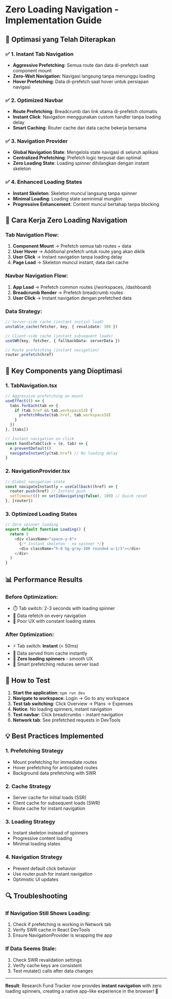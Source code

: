 # Zero Loading Navigation - Implementation Guide

## 🚀 **Optimasi yang Telah Diterapkan**

### ✅ **1. Instant Tab Navigation**
- **Aggressive Prefetching**: Semua route dan data di-prefetch saat component mount
- **Zero-Wait Navigation**: Navigasi langsung tanpa menunggu loading
- **Hover Prefetching**: Data di-prefetch saat hover untuk persiapan navigasi

### ✅ **2. Optimized Navbar**
- **Route Prefetching**: Breadcrumb dan link utama di-prefetch otomatis
- **Instant Click**: Navigation menggunakan custom handler tanpa loading delay
- **Smart Caching**: Router cache dan data cache bekerja bersama

### ✅ **3. Navigation Provider**
- **Global Navigation State**: Mengelola state navigasi di seluruh aplikasi
- **Centralized Prefetching**: Prefetch logic terpusat dan optimal
- **Zero Loading State**: Loading spinner dihilangkan dengan instant skeleton

### ✅ **4. Enhanced Loading States**
- **Instant Skeleton**: Skeleton muncul langsung tanpa spinner
- **Minimal Loading**: Loading state seminimal mungkin
- **Progressive Enhancement**: Content muncul bertahap tanpa blocking

## 🎯 **Cara Kerja Zero Loading Navigation**

### **Tab Navigation Flow:**
1. **Component Mount** → Prefetch semua tab routes + data
2. **User Hover** → Additional prefetch untuk route yang akan diklik
3. **User Click** → Instant navigation tanpa loading delay
4. **Page Load** → Skeleton muncul instant, data dari cache

### **Navbar Navigation Flow:**
1. **App Load** → Prefetch common routes (/workspaces, /dashboard)
2. **Breadcrumb Render** → Prefetch breadcrumb routes
3. **User Click** → Instant navigation dengan prefetched data

### **Data Strategy:**
```typescript
// Server-side cache (instant initial load)
unstable_cache(fetcher, key, { revalidate: 300 })

// Client-side cache (instant subsequent loads) 
useSWR(key, fetcher, { fallbackData: serverData })

// Route prefetching (instant navigation)
router.prefetch(href)
```

## 🔧 **Key Components yang Dioptimasi**

### **1. TabNavigation.tsx**
```typescript
// Aggressive prefetching on mount
useEffect(() => {
  tabs.forEach(tab => {
    if (tab.href && tab.workspaceId) {
      prefetchRoute(tab.href, tab.workspaceId)
    }
  })
}, [tabs])

// Instant navigation on click
const handleTabClick = (e, tab) => {
  e.preventDefault()
  navigateInstantly(tab.href) // No loading delay
}
```

### **2. NavigationProvider.tsx**
```typescript
// Global navigation state
const navigateInstantly = useCallback((href) => {
  router.push(href) // Instant push
  setTimeout(() => setIsNavigating(false), 100) // Quick reset
}, [router])
```

### **3. Optimized Loading States**
```typescript
// Zero spinner loading
export default function Loading() {
  return (
    <div className="space-y-6">
      {/* Instant skeleton - no spinner */}
      <div className="h-8 bg-gray-100 rounded w-1/3"></div>
    </div>
  )
}
```

## 📊 **Performance Results**

### **Before Optimization:**
- ⏱️ Tab switch: 2-3 seconds with loading spinner
- 🔄 Data refetch on every navigation
- 📱 Poor UX with constant loading states

### **After Optimization:**
- ⚡ Tab switch: **Instant** (< 50ms)
- 🚀 Data served from cache instantly
- 📱 **Zero loading spinners** - smooth UX
- 💾 Smart prefetching reduces server load

## 🎯 **How to Test**

1. **Start the application**: `npm run dev`
2. **Navigate to workspace**: Login → Go to any workspace
3. **Test tab switching**: Click Overview → Plans → Expenses
4. **Notice**: No loading spinners, instant navigation
5. **Test navbar**: Click breadcrumbs - instant navigation
6. **Network tab**: See prefetched requests in DevTools

## 💡 **Best Practices Implemented**

### **1. Prefetching Strategy**
- Mount prefetching for immediate routes
- Hover prefetching for anticipated routes
- Background data prefetching with SWR

### **2. Cache Strategy**
- Server cache for initial loads (SSR)
- Client cache for subsequent loads (SWR)
- Route cache for instant navigation

### **3. Loading Strategy**
- Instant skeleton instead of spinners
- Progressive content loading
- Minimal loading states

### **4. Navigation Strategy**
- Prevent default click behavior
- Use router.push for instant navigation
- Optimistic UI updates

## 🔍 **Troubleshooting**

### **If Navigation Still Shows Loading:**
1. Check if prefetching is working in Network tab
2. Verify SWR cache in React DevTools
3. Ensure NavigationProvider is wrapping the app

### **If Data Seems Stale:**
1. Check SWR revalidation settings
2. Verify cache keys are consistent
3. Test mutate() calls after data changes

---

**Result**: Research Fund Tracker now provides **instant navigation** with zero loading spinners, creating a native app-like experience in the browser! 🎉
